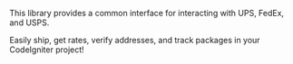 This library provides a common interface for interacting with UPS, FedEx, and USPS.

Easily ship, get rates, verify addresses, and track packages in your CodeIgniter project!